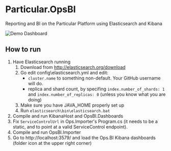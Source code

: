 Particular.OpsBI
================

Reporting and BI on the Particular Platform using Elasticsearch and Kibana

![Demo Dashboard](https://s3.amazonaws.com/uploads.hipchat.com/84513/614935/LAT6mA6SpFOApHK/OpsBI.Messages.PNG)

## How to run

1. Have Elasticsearch running
	1. Download from http://elasticsearch.org/download
	2. Go edit config\elasticsearch.yml and edit:
		* `cluster.name` to something non-default. Your GitHub username will do.
		* replica and shard count, by specifing `index.number_of_shards: 1` and `index.number_of_replicas: 0` (unless you know what you are doing)
	3. Make sure you have JAVA_HOME properly set up
	4. Run `elasticsearch\bin\elasticsearch.bat`
2. Compile and run KibanaHost and OpsBI.Dashboards
3. Fix `ServiceControlUrl` in Ops.Importer's Program.cs (it needs to be a static, and to point at a valid ServiceControl endpoint).
4. Compile and run OpsBI.Importer
5. Go to http://localhost:3579/ and load the Ops.BI Kibana dashboards (folder icon at the upper right corner)
